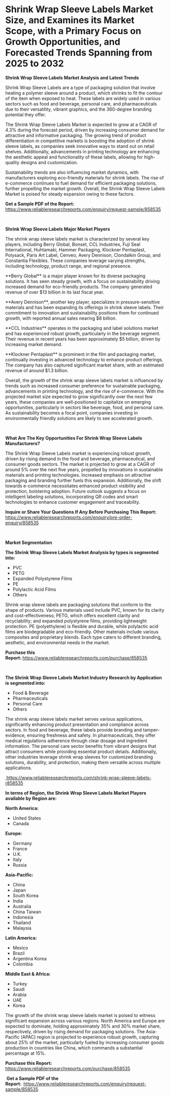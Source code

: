 <p><h1>Shrink Wrap Sleeve Labels Market Size, and Examines its Market Scope, with a Primary Focus on Growth Opportunities, and Forecasted Trends Spanning from 2025 to 2032</h1></p><p><strong>Shrink Wrap Sleeve Labels Market Analysis and Latest Trends</strong></p>
<p><p>Shrink Wrap Sleeve Labels are a type of packaging solution that involve heating a polymer sleeve around a product, which shrinks to fit the contour of the item when exposed to heat. These labels are widely used in various sectors such as food and beverage, personal care, and pharmaceuticals due to their versatility, vibrant graphics, and the 360-degree branding potential they offer.</p><p>The Shrink Wrap Sleeve Labels Market is expected to grow at a CAGR of 4.3% during the forecast period, driven by increasing consumer demand for attractive and informative packaging. The growing trend of product differentiation in competitive markets is boosting the adoption of shrink sleeve labels, as companies seek innovative ways to stand out on retail shelves. Additionally, advancements in printing technology are enhancing the aesthetic appeal and functionality of these labels, allowing for high-quality designs and customization.</p><p>Sustainability trends are also influencing market dynamics, with manufacturers exploring eco-friendly materials for shrink labels. The rise of e-commerce continues to fuel demand for efficient packaging solutions, further propelling the market growth. Overall, the Shrink Wrap Sleeve Labels Market is poised for steady expansion owing to these factors.</p></p>
<p><strong>Get a Sample PDF of the Report:&nbsp;</strong> <a href="https://www.reliableresearchreports.com/enquiry/request-sample/858535?utm_campaign=2739&utm_medium=2&utm_source=Github&utm_content=ia&utm_term=19042025&utm_id=shrink-wrap-sleeve-labels">https://www.reliableresearchreports.com/enquiry/request-sample/858535</a></p>
<p>&nbsp;</p>
<p><strong>Shrink Wrap Sleeve Labels Major Market Players</strong></p>
<p><p>The shrink wrap sleeve labels market is characterized by several key players, including Berry Global, Bonset, CCL Industries, Fuji Seal International, Huhtamaki, Hammer Packaging, Klockner Pentaplast, Polysack, Paris Art Label, Cenveo, Avery Dennison, Clondalkin Group, and Constantia Flexibles. These companies leverage varying strengths, including technology, product range, and regional presence.</p><p>**Berry Global** is a major player known for its diverse packaging solutions. It has seen steady growth, with a focus on sustainability driving increased demand for eco-friendly products. The company generated revenue of over $13 billion in its last fiscal year.</p><p>**Avery Dennison**, another key player, specializes in pressure-sensitive materials and has been expanding its offerings in shrink sleeve labels. Their commitment to innovation and sustainability positions them for continued growth, with reported annual sales nearing $8 billion.</p><p>**CCL Industries** operates in the packaging and label solutions market and has experienced robust growth, particularly in the beverage segment. Their revenue in recent years has been approximately $5 billion, driven by increasing market demand.</p><p>**Klockner Pentaplast** is prominent in the film and packaging market, continually investing in advanced technology to enhance product offerings. The company has also captured significant market share, with an estimated revenue of around $1.3 billion.</p><p>Overall, the growth of the shrink wrap sleeve labels market is influenced by trends such as increased consumer preference for sustainable packaging, advancements in printing technology, and the rise of e-commerce. With the projected market size expected to grow significantly over the next few years, these companies are well-positioned to capitalize on emerging opportunities, particularly in sectors like beverage, food, and personal care. As sustainability becomes a focal point, companies investing in environmentally friendly solutions are likely to see accelerated growth.</p></p>
<p>&nbsp;</p>
<p><strong>What Are The Key Opportunities For Shrink Wrap Sleeve Labels Manufacturers?</strong></p>
<p><p>The Shrink Wrap Sleeve Labels market is experiencing robust growth, driven by rising demand in the food and beverage, pharmaceutical, and consumer goods sectors. The market is projected to grow at a CAGR of around 5% over the next five years, propelled by innovations in sustainable materials and printing technologies. Increased emphasis on attractive packaging and branding further fuels this expansion. Additionally, the shift towards e-commerce necessitates enhanced product visibility and protection, bolstering adoption. Future outlook suggests a focus on intelligent labeling solutions, incorporating QR codes and smart technologies to enhance customer engagement and traceability.</p></p>
<p><strong>Inquire or Share Your Questions If Any Before Purchasing This Report:</strong> <a href="https://www.reliableresearchreports.com/enquiry/pre-order-enquiry/858535?utm_campaign=2739&utm_medium=2&utm_source=Github&utm_content=ia&utm_term=19042025&utm_id=shrink-wrap-sleeve-labels">https://www.reliableresearchreports.com/enquiry/pre-order-enquiry/858535</a></p>
<p>&nbsp;</p>
<p><strong>Market Segmentation</strong></p>
<p><strong>The Shrink Wrap Sleeve Labels Market Analysis by types is segmented into:</strong></p>
<p><ul><li>PVC</li><li>PETG</li><li>Expanded Polystyrene Films</li><li>PE</li><li>Polylactic Acid Films</li><li>Others</li></ul></p>
<p><p>Shrink wrap sleeve labels are packaging solutions that conform to the shape of products. Various materials used include PVC, known for its clarity and cost-effectiveness; PETG, which offers excellent clarity and recyclability; and expanded polystyrene films, providing lightweight protection. PE (polyethylene) is flexible and durable, while polylactic acid films are biodegradable and eco-friendly. Other materials include various composites and proprietary blends. Each type caters to different branding, aesthetic, and environmental needs in the market.</p></p>
<p><strong>Purchase this Report:&nbsp;</strong><a href="https://www.reliableresearchreports.com/purchase/858535?utm_campaign=2739&utm_medium=2&utm_source=Github&utm_content=ia&utm_term=19042025&utm_id=shrink-wrap-sleeve-labels">https://www.reliableresearchreports.com/purchase/858535</a></p>
<p>&nbsp;</p>
<p><strong>The Shrink Wrap Sleeve Labels Market Industry Research by Application is segmented into:</strong></p>
<p><ul><li>Food & Beverage</li><li>Pharmaceuticals</li><li>Personal Care</li><li>Others</li></ul></p>
<p><p>The shrink wrap sleeve labels market serves various applications, significantly enhancing product presentation and compliance across sectors. In food and beverage, these labels provide branding and tamper-evidence, ensuring freshness and safety. In pharmaceuticals, they offer medical regulations adherence through clear dosage and ingredient information. The personal care sector benefits from vibrant designs that attract consumers while providing essential product details. Additionally, other industries leverage shrink wrap sleeves for customized branding solutions, durability, and protection, making them versatile across multiple applications.</p></p>
<p><a href="https://www.reliableresearchreports.com/shrink-wrap-sleeve-labels-r858535?utm_campaign=2739&utm_medium=2&utm_source=Github&utm_content=ia&utm_term=19042025&utm_id=shrink-wrap-sleeve-labels">&nbsp;https://www.reliableresearchreports.com/shrink-wrap-sleeve-labels-r858535</a></p>
<p><strong>In terms of Region, the Shrink Wrap Sleeve Labels Market Players available by Region are:</strong></p>
<p>
    <p> <strong> North America: </strong>
        <ul>
            <li>United States</li>
            <li>Canada</li>
        </ul>
        </p> 
    <p> <strong> Europe: </strong>
        <ul>
            <li>Germany</li>
            <li>France</li>
            <li>U.K.</li>
            <li>Italy</li>
            <li>Russia</li>
        </ul>
        </p> 
    <p> <strong> Asia-Pacific: </strong>
        <ul>
            <li>China</li>
            <li>Japan</li>
            <li>South Korea</li>
            <li>India</li>
            <li>Australia</li>
            <li>China Taiwan</li>
            <li>Indonesia</li>
            <li>Thailand</li>
            <li>Malaysia</li>
        </ul>
        </p> 
    <p> <strong> Latin America: </strong>
        <ul>
            <li>Mexico</li>
            <li>Brazil</li>
            <li>Argentina Korea</li>
            <li>Colombia</li>
        </ul>
        </p> 
    <p> <strong> Middle East & Africa: </strong>
        <ul>
            <li>Turkey</li>
            <li>Saudi</li>
            <li>Arabia</li>
            <li>UAE</li>
            <li>Korea</li>
        </ul>
    </p>
    </p>
<p><p>The growth of the shrink wrap sleeve labels market is poised to witness significant expansion across various regions. North America and Europe are expected to dominate, holding approximately 35% and 30% market share, respectively, driven by rising demand for packaging solutions. The Asia-Pacific (APAC) region is projected to experience robust growth, capturing about 25% of the market, particularly fueled by increasing consumer goods production in countries like China, which commands a substantial percentage at 15%.</p></p>
<p><strong>Purchase this Report: </strong><a href="https://www.reliableresearchreports.com/purchase/858535?utm_campaign=2739&utm_medium=2&utm_source=Github&utm_content=ia&utm_term=19042025&utm_id=shrink-wrap-sleeve-labels">https://www.reliableresearchreports.com/purchase/858535</a></p>
<p>&nbsp;<strong>Get a Sample PDF of the Report:&nbsp;&nbsp;</strong><a href="https://www.reliableresearchreports.com/enquiry/request-sample/858535?utm_campaign=2739&utm_medium=2&utm_source=Github&utm_content=ia&utm_term=19042025&utm_id=shrink-wrap-sleeve-labels">https://www.reliableresearchreports.com/enquiry/request-sample/858535</a></p>
<p><strong></strong></p>
<p><p></p><p></p><p></p></p>